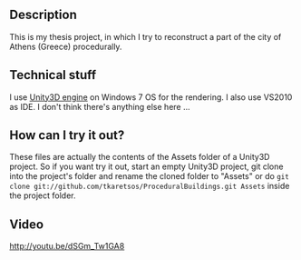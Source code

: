 ﻿## Description
This is my thesis project, in which I try to reconstruct a part of the city of 
Athens (Greece) procedurally.

## Technical stuff
I use [Unity3D engine](http://unity3d.com/) on Windows 7 OS for the rendering. 
I also use VS2010 as IDE. I don't think there's anything else here ...

## How can I try it out?
These files are actually the contents of the Assets folder of a Unity3D project.
So if you want try it out, start an empty Unity3D project, git clone into the
project's folder and rename the cloned folder to "Assets" or do `git clone git://github.com/tkaretsos/ProceduralBuildings.git Assets`
inside the project folder.

## Video
http://youtu.be/dSGm_Tw1GA8

